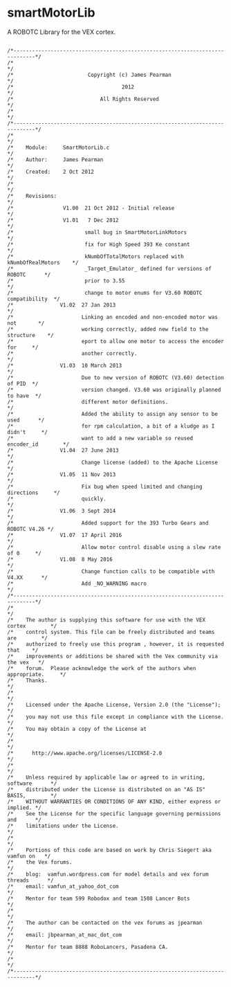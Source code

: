 smartMotorLib
=============

A ROBOTC Library for the VEX cortex.

<pre>
<code>
/*-----------------------------------------------------------------------------*/  
/*                                                                             */  
/*                        Copyright (c) James Pearman                          */  
/*                                   2012                                      */  
/*                            All Rights Reserved                              */  
/*                                                                             */
/*-----------------------------------------------------------------------------*/
/*                                                                             */
/*    Module:     SmartMotorLib.c                                              */
/*    Author:     James Pearman                                                */
/*    Created:    2 Oct 2012                                                   */
/*                                                                             */
/*    Revisions:                                                               */
/*                V1.00  21 Oct 2012 - Initial release                         */
/*                V1.01   7 Dec 2012                                           */
/*                       small bug in SmartMotorLinkMotors                     */
/*                       fix for High Speed 393 Ke constant                    */
/*                       kNumbOfTotalMotors replaced with kNumbOfRealMotors    */
/*                       _Target_Emulator_ defined for versions of ROBOTC      */
/*                       prior to 3.55                                         */
/*                       change to motor enums for V3.60 ROBOTC compatibility  */
/*               V1.02  27 Jan 2013                                            */
/*                      Linking an encoded and non-encoded motor was not       */
/*                      working correctly, added new field to the structure    */
/*                      eport to allow one motor to access the encoder for     */
/*                      another correctly.                                     */
/*               V1.03  10 March 2013                                          */
/*                      Due to new version of ROBOTC (V3.60) detection of PID  */
/*                      version changed. V3.60 was originally planned to have  */
/*                      different motor definitions.                           */
/*                      Added the ability to assign any sensor to be used      */
/*                      for rpm calculation, a bit of a kludge as I didn't     */
/*                      want to add a new variable so reused encoder_id        */
/*               V1.04  27 June 2013                                           */
/*                      Change license (added) to the Apache License           */
/*               V1.05  11 Nov 2013                                            */
/*                      Fix bug when speed limited and changing directions     */
/*                      quickly.                                               */
/*               V1.06  3 Sept 2014                                            */
/*                      Added support for the 393 Turbo Gears and ROBOTC V4.26 */
/*               V1.07  17 April 2016                                          */
/*                      Allow motor control disable using a slew rate of 0     */
/*               V1.08  8 May 2016                                             */
/*                      Change function calls to be compatible with V4.XX      */
/*                      Add _NO_WARNING macro                                  */
/*-----------------------------------------------------------------------------*/
/*                                                                             */
/*    The author is supplying this software for use with the VEX cortex        */
/*    control system. This file can be freely distributed and teams are        */
/*    authorized to freely use this program , however, it is requested that    */
/*    improvements or additions be shared with the Vex community via the vex   */
/*    forum.  Please acknowledge the work of the authors when appropriate.     */
/*    Thanks.                                                                  */
/*                                                                             */
/*    Licensed under the Apache License, Version 2.0 (the "License");          */
/*    you may not use this file except in compliance with the License.         */
/*    You may obtain a copy of the License at                                  */
/*                                                                             */
/*      http://www.apache.org/licenses/LICENSE-2.0                             */
/*                                                                             */
/*    Unless required by applicable law or agreed to in writing, software      */
/*    distributed under the License is distributed on an "AS IS" BASIS,        */
/*    WITHOUT WARRANTIES OR CONDITIONS OF ANY KIND, either express or implied. */
/*    See the License for the specific language governing permissions and      */
/*    limitations under the License.                                           */
/*                                                                             */
/*    Portions of this code are based on work by Chris Siegert aka vamfun on   */
/*    the Vex forums.                                                          */
/*    blog:  vamfun.wordpress.com for model details and vex forum threads      */
/*    email: vamfun_at_yahoo_dot_com                                           */
/*    Mentor for team 599 Robodox and team 1508 Lancer Bots                    */
/*                                                                             */
/*    The author can be contacted on the vex forums as jpearman                */
/*    email: jbpearman_at_mac_dot_com                                          */
/*    Mentor for team 8888 RoboLancers, Pasadena CA.                           */
/*                                                                             */
/*-----------------------------------------------------------------------------*/
</code>
</pre>
